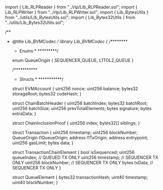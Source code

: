 import { Lib_RLPReader } from "../rlp/Lib_RLPReader.sol";
import { Lib_RLPWriter } from "../rlp/Lib_RLPWriter.sol";
import { Lib_BytesUtils } from "../utils/Lib_BytesUtils.sol";
import { Lib_Bytes32Utils } from "../utils/Lib_Bytes32Utils.sol";

/**
 * @title Lib_BVMCodec
 */
library Lib_BVMCodec {
    /*********
     * Enums *
     *********/

    enum QueueOrigin {
        SEQUENCER_QUEUE,
        L1TOL2_QUEUE
    }

    /***********
     * Structs *
     ***********/

    struct EVMAccount {
        uint256 nonce;
        uint256 balance;
        bytes32 storageRoot;
        bytes32 codeHash;
    }

    struct ChainBatchHeader {
        uint256 batchIndex;
        bytes32 batchRoot;
        uint256 batchSize;
        uint256 prevTotalElements;
        bytes signature;
        bytes extraData;
    }

    struct ChainInclusionProof {
        uint256 index;
        bytes32[] siblings;
    }

    struct Transaction {
        uint256 timestamp;
        uint256 blockNumber;
        QueueOrigin l1QueueOrigin;
        address l1TxOrigin;
        address entrypoint;
        uint256 gasLimit;
        bytes data;
    }

    struct TransactionChainElement {
        bool isSequenced;
        uint256 queueIndex; // QUEUED TX ONLY
        uint256 timestamp; // SEQUENCER TX ONLY
        uint256 blockNumber; // SEQUENCER TX ONLY
        bytes txData; // SEQUENCER TX ONLY
    }

    struct QueueElement {
        bytes32 transactionHash;
        uint40 timestamp;
        uint40 blockNumber;
    }
